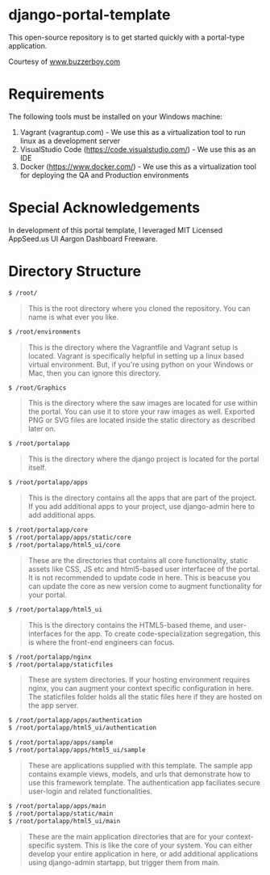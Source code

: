 # django-portal-template

This open-source repository is to get started quickly with a portal-type application. 

Courtesy of www.buzzerboy.com

# Requirements

The following tools must be installed on your Windows machine:
1. Vagrant (vagrantup.com) - We use this as a virtualization tool to run linux as a development server
2. VisualStudio Code (https://code.visualstudio.com/) - We use this as an IDE
3. Docker (https://www.docker.com/) - We use this as a virtualization tool for deploying the QA and Production environments

# Special Acknowledgements

In development of this portal template, I leveraged MIT Licensed AppSeed.us UI Aargon Dashboard Freeware.

# Directory Structure


```bash
$ /root/
```
> This is the root directory where you cloned the repository. You can name is what ever you like.

```bash
$ /root/environments
```
> This is the directory where the Vagrantfile and Vagrant setup is located. Vagrant is specifically helpful in setting up a linux based virtual environment. But,
> if you're using python on your Windows or Mac, then you can ignore this directory.

```bash
$ /root/Graphics
```
> This is the directory where the saw images are located for use within the portal. You can use it to store your raw images as well. Exported PNG or SVG files are located inside the static directory as described later on.

```bash
$ /root/portalapp
```
> This is the directory where the django project is located for the portal itself. 

```bash
$ /root/portalapp/apps
```
> This is the directory contains all the apps that are part of the project. If you add additional apps to your project, use django-admin here to add additional apps. 

```bash
$ /root/portalapp/core
$ /root/portalapp/apps/static/core
$ /root/portalapp/html5_ui/core
```
> These are the directories that contains all core functionality, static assets like CSS, JS etc and html5-based user interfacee of the portal. It is not recommended to update code in here. This is beacuse you can update the core as new version come to augment functionality for your portal.

```bash
$ /root/portalapp/html5_ui
```
> This is the directory contains the HTML5-based theme, and user-interfaces for the app. To create code-specialization segregation, this is where the front-end engineers can focus.

```bash
$ /root/portalapp/nginx
$ /root/portalapp/staticfiles
```
> These are system directories. If your hosting environment requires nginx, you can augment your context specific configuration in here.
> The staticfiles folder holds all the static files here if they are hosted on the app server.

```bash
$ /root/portalapp/apps/authentication
$ /root/portalapp/html5_ui/authentication

$ /root/portalapp/apps/sample
$ /root/portalapp/apps/html5_ui/sample

```
> These are applications supplied with this template. The sample app contains example views, models, and urls that demonstrate how to use this framework template. The authentication app faciliates secure user-login and related functionalities.

```bash
$ /root/portalapp/apps/main
$ /root/portalapp/static/main
$ /root/portalapp/html5_ui/main
```
> These are the main application directories that are for your context-specific system. This is like the core of your system. You can either develop your entire application in here, or add additional applications using django-admin startapp, but trigger them from main.

